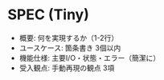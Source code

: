 # SPEC (Tiny)

- 概要: 何を実現するか（1-2行）
- ユースケース: 箇条書き 3個以内
- 機能仕様: 主要I/O・状態・エラー（簡潔に）
- 受入観点: 手動再現の観点 3項
